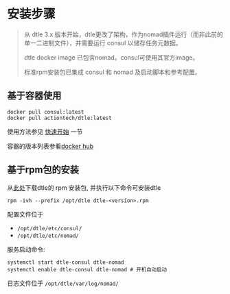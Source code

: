 # 安装步骤

> 从 dtle 3.x 版本开始，dtle更改了架构，作为nomad插件运行（而非此前的单一二进制文件），并需要运行 consul 以储存任务元数据。
>
> dtle docker image 已包含nomad。consul可使用其官方image。
>
> 标准rpm安装包已集成 consul 和 nomad 及启动脚本和参考配置。

## 基于容器使用

```
docker pull consul:latest
docker pull actiontech/dtle:latest
```

使用方法参见 [快速开始](../2/2.0_mysql_replication_1_1.md) 一节

容器的版本列表参看[docker hub](https://hub.docker.com/r/actiontech/dtle/tags/)

## 基于rpm包的安装

从[此处](https://github.com/actiontech/dtle/releases)下载dtle的 rpm 安装包, 并执行以下命令可安装dtle

```
rpm -ivh --prefix /opt/dtle dtle-<version>.rpm
```

配置文件位于
- `/opt/dtle/etc/consul/`
- `/opt/dtle/etc/nomad/`

服务启动命令: 

```
systemctl start dtle-consul dtle-nomad
systemctl enable dtle-consul dtle-nomad # 开机自动启动 
```

日志文件位于 `/opt/dtle/var/log/nomad/`
